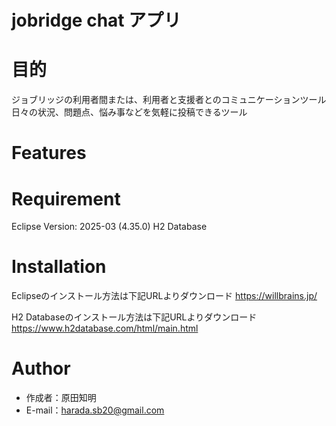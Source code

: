 # jobridge chat アプリ

# 目的
ジョブリッジの利用者間または、利用者と支援者とのコミュニケーションツール
日々の状況、問題点、悩み事などを気軽に投稿できるツール

# Features


# Requirement

Eclipse Version: 2025-03 (4.35.0)
H2 Database


# Installation
Eclipseのインストール方法は下記URLよりダウンロード
https://willbrains.jp/

H2 Databaseのインストール方法は下記URLよりダウンロード
https://www.h2database.com/html/main.html



# Author
* 作成者：原田知明
* E-mail：harada.sb20@gmail.com